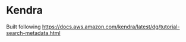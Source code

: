 # Kendra

Built following https://docs.aws.amazon.com/kendra/latest/dg/tutorial-search-metadata.html
